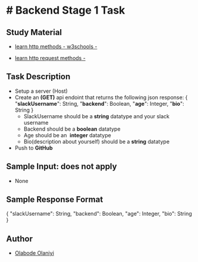 # # Backend Stage 1 Task

## Study Material

- [learn http methods - w3schools -](https://www.w3schools.com/tags/ref_httpmethods.asp)

- [learn http request methods -](https://www.freecodecamp.org/news/http-request-methods-explained/)

## Task Description

- Setup a server (Host)
- Create an **(GET)** api endoint that returns the following json response:
  { "**slackUsername**": String, "**backend**": Boolean, "**age**": Integer, "**bio**": String }
  - SlackUsername should be a **string** datatype and your slack username
  - Backend should be a **boolean** datatype
  - Age should be an  **integer** datatype
  - Bio(description about yourself) should be a **string** datatype
- Push to **GitHub**

## Sample Input: does not apply

- None

## Sample Response Format

{ "slackUsername": String, "backend": Boolean, "age": Integer, "bio": String }

## Author

- [Olabode Olaniyi](https://github.com/Nierowheezy)
